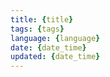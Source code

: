 ```yaml
---
title: {title}
tags: {tags}
language: {language}
date: {date_time}
updated: {date_time}
---
```



```{language}

```

